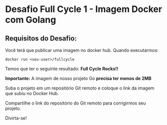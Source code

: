 # Desafio Full Cycle 1 - Imagem Docker com Golang

## Requisitos do Desafio:

Você terá que publicar uma imagem no docker hub. Quando executarmos:

```docker run <seu-user>/fullcycle```

Temos que ter o seguinte resultado: **Full Cycle Rocks!!**

**Importante:** A imagem de nosso projeto Go **precisa ter menos de 2MB**

Suba o projeto em um repositório Git remoto e coloque o link da imagem que subiu no Docker Hub.

Compartilhe o link do repositório do Git remoto para corrigirmos seu projeto.

Divirta-se!
